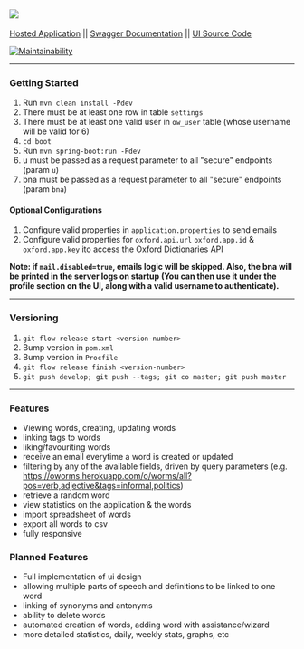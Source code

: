 <img src="https://github.com/noydb/oworms-ui/blob/develop/src/assets/image/logo.svg"></img>
---
[Hosted Application](https://oworms.herokuapp.com) || [Swagger Documentation](https://oworms-api.herokuapp.com/swagger-ui/) || [UI Source Code](https://github.com/benj-power/oworms-ui) 

[![Maintainability](https://api.codeclimate.com/v1/badges/7bd7122324ce4551a180/maintainability)](https://codeclimate.com/github/noydb/oworms-api/maintainability)

---

### Getting Started

1. Run `mvn clean install -Pdev`
2. There must be at least one row in table `settings`
3. There must be at least one valid user in `ow_user` table (whose username will be valid for 6)
4. `cd boot`
5. Run `mvn spring-boot:run -Pdev`
6. u must be passed as a request parameter to all "secure" endpoints (param `u`)
7. bna must be passed as a request parameter to all "secure" endpoints (param `bna`)

#### Optional Configurations
1. Configure valid properties in `application.properties` to send emails
2. Configure valid properties for `oxford.api.url` `oxford.app.id` & `oxford.app.key` ito access the Oxford Dictionaries API 

**Note: if `mail.disabled=true`, emails logic will be skipped. Also, the bna will be printed in the server logs on startup (You can then use it under the profile section on the UI, along with a valid username to authenticate).**

---

### Versioning

1. `git flow release start <version-number>`
2. Bump version in `pom.xml`
3. Bump version in `Procfile`
4. `git flow release finish <version-number>`
5. `git push develop; git push --tags; git co master; git push master`

---

### Features
- Viewing words, creating, updating words
- linking tags to words
- liking/favouriting words
- receive an email everytime a word is created or updated
- filtering by any of the available fields, driven by query parameters (e.g. https://oworms.herokuapp.com/o/worms/all?pos=verb,adjective&tags=informal,politics)
- retrieve a random word
- view statistics on the application & the words
- import spreadsheet of words
- export all words to csv
- fully responsive

### Planned Features
- Full implementation of ui design
- allowing multiple parts of speech and definitions to be linked to one word
- linking of synonyms and antonyms
- ability to delete words
- automated creation of words, adding word with assistance/wizard
- more detailed statistics, daily, weekly stats, graphs, etc
